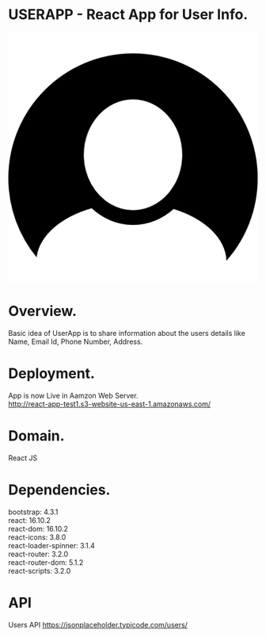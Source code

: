 # USERAPP - React App for User Info.

![Alt text](https://github.com/sbvijay/reactbasis/blob/master/src/readme.png "Title")

# Overview.

Basic idea of UserApp is to share information about the users details like Name, Email Id, Phone Number, Address.

# Deployment.

App is now Live in Aamzon Web Server.<br />
http://react-app-test1.s3-website-us-east-1.amazonaws.com/

# Domain.

React JS

# Dependencies.

bootstrap: 4.3.1 </br>
react: 16.10.2 </br>
react-dom: 16.10.2 </br>
react-icons: 3.8.0</br>
react-loader-spinner: 3.1.4 </br>
react-router: 3.2.0 </br>
react-router-dom: 5.1.2</br>
react-scripts: 3.2.0

# API

Users API
https://jsonplaceholder.typicode.com/users/
